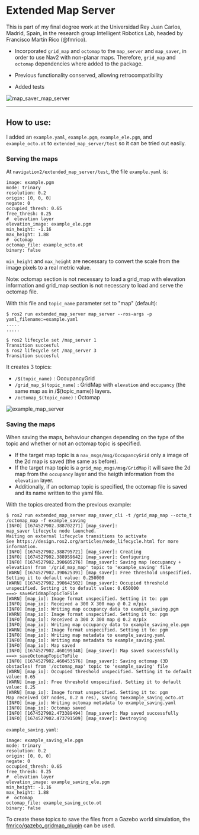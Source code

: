 # Extended Map Server


This is part of my final degree work at the Universidad Rey Juan Carlos, Madrid, Spain, in the research group Intelligent Robotics Lab, headed by Francisco Martín Rico (@fmrico).


- Incorporated `grid_map` and `octomap` to the `map_server` and `map_saver`, in order to use Nav2 with non-planar maps. Therefore, `grid_map` and `octomap` dependencies where added to the package.

- Previous functionality conserved, allowing retrocompatibility

- Added tests

![map_saver_map_server](https://user-images.githubusercontent.com/22964725/214262420-79d4544a-6f3c-49ba-b0c0-512a04595ec6.png)

---


## How to use:

I added an `example.yaml`, `example.pgm`, `example_ele.pgm`, and `example_octo.ot` to `extended_map_server/test` so it can be tried out easily.

### Serving the maps

At `navigation2/extended_map_server/test`, the file `example.yaml` is:

    image: example.pgm
    mode: trinary
    resolution: 0.2
    origin: [0, 0, 0]
    negate: 0
    occupied_thresh: 0.65
    free_thresh: 0.25
    #  elevation layer
    elevation_image: example_ele.pgm
    min_height: -1.16
    max_height: 1.88
    #  octomap
    octomap_file: example_octo.ot
    binary: false     

`min_height` and `max_height` are necessary to convert the scale from the image pixels to a real metric value.

Note: octomap section is not necessary to load a grid_map with elevation information and grid_map section is not necessary to load and serve the octomap file.



With this file and `topic_name` parameter set to "map" (default):

    $ ros2 run extended_map_server map_server --ros-args -p yaml_filename:=example.yaml
    .....
    .....

    $ ros2 lifecycle set /map_server 1
    Transition succesful
    $ ros2 lifecycle set /map_server 3
    Transition succesful

It creates 3 topics:
- `/$(topic_name)` : OccupancyGrid
- `/grid_map_$(topic_name)` : GridMap with `elevation` and `occupancy` (the same map as in /$(topic_name)) layers.
- `/octomap_$(topic_name)` : Octomap

![example_map_server](https://user-images.githubusercontent.com/22964725/214262336-1bb9d385-5071-40ac-9855-ddbccf7fd8bc.png)



### Saving the maps

When saving the maps, behaviour changes depending on the type of the topic and whether or not an octomap topic is specified.

- If the target map topic is a `nav_msgs/msg/OccupancyGrid` only a image of the 2d map is saved (the same as before).
- If the target map topic is a `grid_map_msgs/msg/GridMap` it will save the 2d map from the `occupancy` layer and the heigth information from the `elevation` layer.
- Additionally, if an octomap topic is specified, the octomap file is saved and its name written to the yaml file.

With the topics created from the previous example:

    $ ros2 run extended_map_server map_saver_cli -t /grid_map_map --octo_t /octomap_map -f example_saving
    [INFO] [1674527902.388702271] [map_saver]: 
	map_saver lifecycle node launched. 
	Waiting on external lifecycle transitions to activate
	See https://design.ros2.org/articles/node_lifecycle.html for more information.
    [INFO] [1674527902.388795721] [map_saver]: Creating
    [INFO] [1674527902.388959642] [map_saver]: Configuring
    [INFO] [1674527902.390605276] [map_saver]: Saving map (occupancy + elevation) from '/grid_map_map' topic to 'example_saving' file
    [WARN] [1674527902.390625391] [map_saver]: Free threshold unspecified. Setting it to default value: 0.250000
    [WARN] [1674527902.390642502] [map_saver]: Occupied threshold unspecified. Setting it to default value: 0.650000
    ===> saveGridmapTopicToFile
    [WARN] [map_io]: Image format unspecified. Setting it to: pgm
    [INFO] [map_io]: Received a 300 X 300 map @ 0.2 m/pix
    [INFO] [map_io]: Writing map occupancy data to example_saving.pgm
    [WARN] [map_io]: Image format unspecified. Setting it to: pgm
    [INFO] [map_io]: Received a 300 X 300 map @ 0.2 m/pix
    [INFO] [map_io]: Writing map occupancy data to example_saving_ele.pgm
    [WARN] [map_io]: Image format unspecified. Setting it to: pgm
    [INFO] [map_io]: Writing map metadata to example_saving.yaml
    [INFO] [map_io]: Writing map metadata to example_saving.yaml
    [INFO] [map_io]: Map saved
    [INFO] [1674527902.460199348] [map_saver]: Map saved successfully
    ===> saveOctomapTopicToFile
    [INFO] [1674527902.460453576] [map_saver]: Saving octomap (3D obstacles) from '/octomap_map' topic to 'example_saving' file
    [WARN] [map_io]: Occupied threshold unspecified. Setting it to default value: 0.65
    [WARN] [map_io]: Free threshold unspecified. Setting it to default value: 0.25
    [WARN] [map_io]: Image format unspecified. Setting it to: pgm
    Map received (87 nodes, 0.2 m res), saving toexample_saving_octo.ot
    [INFO] [map_io]: Writing octomap metadata to example_saving.yaml
    [INFO] [map_io]: Octomap saved
    [INFO] [1674527902.473389494] [map_saver]: Map saved successfully
    [INFO] [1674527902.473791509] [map_saver]: Destroying

`example_saving.yaml`:

    image: example_saving_ele.pgm
    mode: trinary
    resolution: 0.2
    origin: [0, 0, 0]
    negate: 0
    occupied_thresh: 0.65
    free_thresh: 0.25
    #  elevation layer
    elevation_image: example_saving_ele.pgm
    min_height: -1.16
    max_height: 1.88
    #  octomap
    octomap_file: example_saving_octo.ot
    binary: false

To create these topics to save the files from a Gazebo world simulation, the [fmrico/gazebo_gridmap_plugin](https://github.com/fmrico/gazebo_gridmap_plugin) can be used.
